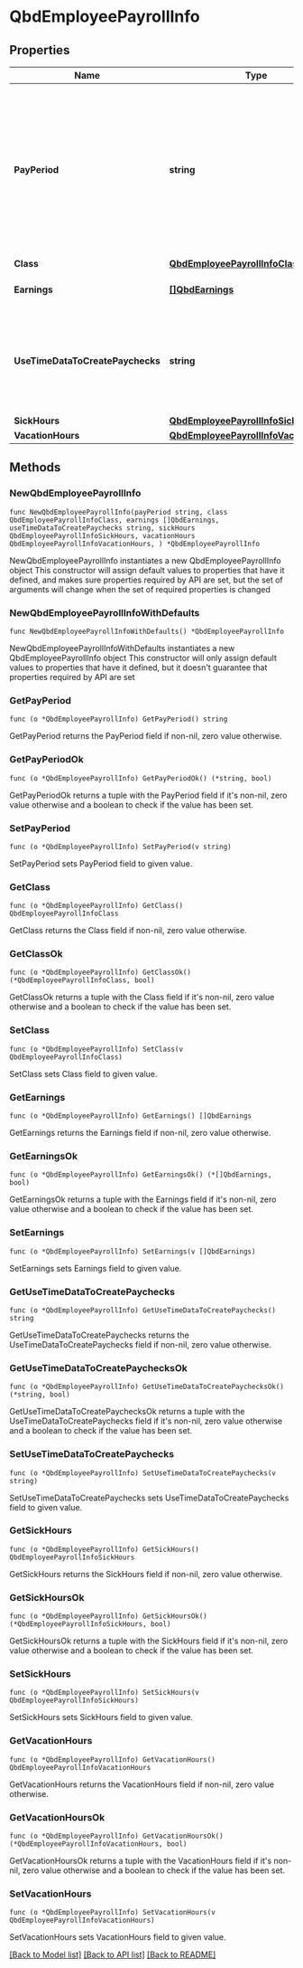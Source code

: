 # QbdEmployeePayrollInfo

## Properties

Name | Type | Description | Notes
------------ | ------------- | ------------- | -------------
**PayPeriod** | **string** | How frequently this employee is paid (e.g., weekly, biweekly, monthly). This determines the schedule for generating paychecks. | 
**Class** | [**QbdEmployeePayrollInfoClass**](QbdEmployeePayrollInfoClass.md) |  | 
**Earnings** | [**[]QbdEarnings**](QbdEarnings.md) | The employee&#39;s earnings. | 
**UseTimeDataToCreatePaychecks** | **string** | Indicates whether this employee is using time-tracking data to create paychecks. | 
**SickHours** | [**QbdEmployeePayrollInfoSickHours**](QbdEmployeePayrollInfoSickHours.md) |  | 
**VacationHours** | [**QbdEmployeePayrollInfoVacationHours**](QbdEmployeePayrollInfoVacationHours.md) |  | 

## Methods

### NewQbdEmployeePayrollInfo

`func NewQbdEmployeePayrollInfo(payPeriod string, class QbdEmployeePayrollInfoClass, earnings []QbdEarnings, useTimeDataToCreatePaychecks string, sickHours QbdEmployeePayrollInfoSickHours, vacationHours QbdEmployeePayrollInfoVacationHours, ) *QbdEmployeePayrollInfo`

NewQbdEmployeePayrollInfo instantiates a new QbdEmployeePayrollInfo object
This constructor will assign default values to properties that have it defined,
and makes sure properties required by API are set, but the set of arguments
will change when the set of required properties is changed

### NewQbdEmployeePayrollInfoWithDefaults

`func NewQbdEmployeePayrollInfoWithDefaults() *QbdEmployeePayrollInfo`

NewQbdEmployeePayrollInfoWithDefaults instantiates a new QbdEmployeePayrollInfo object
This constructor will only assign default values to properties that have it defined,
but it doesn't guarantee that properties required by API are set

### GetPayPeriod

`func (o *QbdEmployeePayrollInfo) GetPayPeriod() string`

GetPayPeriod returns the PayPeriod field if non-nil, zero value otherwise.

### GetPayPeriodOk

`func (o *QbdEmployeePayrollInfo) GetPayPeriodOk() (*string, bool)`

GetPayPeriodOk returns a tuple with the PayPeriod field if it's non-nil, zero value otherwise
and a boolean to check if the value has been set.

### SetPayPeriod

`func (o *QbdEmployeePayrollInfo) SetPayPeriod(v string)`

SetPayPeriod sets PayPeriod field to given value.


### GetClass

`func (o *QbdEmployeePayrollInfo) GetClass() QbdEmployeePayrollInfoClass`

GetClass returns the Class field if non-nil, zero value otherwise.

### GetClassOk

`func (o *QbdEmployeePayrollInfo) GetClassOk() (*QbdEmployeePayrollInfoClass, bool)`

GetClassOk returns a tuple with the Class field if it's non-nil, zero value otherwise
and a boolean to check if the value has been set.

### SetClass

`func (o *QbdEmployeePayrollInfo) SetClass(v QbdEmployeePayrollInfoClass)`

SetClass sets Class field to given value.


### GetEarnings

`func (o *QbdEmployeePayrollInfo) GetEarnings() []QbdEarnings`

GetEarnings returns the Earnings field if non-nil, zero value otherwise.

### GetEarningsOk

`func (o *QbdEmployeePayrollInfo) GetEarningsOk() (*[]QbdEarnings, bool)`

GetEarningsOk returns a tuple with the Earnings field if it's non-nil, zero value otherwise
and a boolean to check if the value has been set.

### SetEarnings

`func (o *QbdEmployeePayrollInfo) SetEarnings(v []QbdEarnings)`

SetEarnings sets Earnings field to given value.


### GetUseTimeDataToCreatePaychecks

`func (o *QbdEmployeePayrollInfo) GetUseTimeDataToCreatePaychecks() string`

GetUseTimeDataToCreatePaychecks returns the UseTimeDataToCreatePaychecks field if non-nil, zero value otherwise.

### GetUseTimeDataToCreatePaychecksOk

`func (o *QbdEmployeePayrollInfo) GetUseTimeDataToCreatePaychecksOk() (*string, bool)`

GetUseTimeDataToCreatePaychecksOk returns a tuple with the UseTimeDataToCreatePaychecks field if it's non-nil, zero value otherwise
and a boolean to check if the value has been set.

### SetUseTimeDataToCreatePaychecks

`func (o *QbdEmployeePayrollInfo) SetUseTimeDataToCreatePaychecks(v string)`

SetUseTimeDataToCreatePaychecks sets UseTimeDataToCreatePaychecks field to given value.


### GetSickHours

`func (o *QbdEmployeePayrollInfo) GetSickHours() QbdEmployeePayrollInfoSickHours`

GetSickHours returns the SickHours field if non-nil, zero value otherwise.

### GetSickHoursOk

`func (o *QbdEmployeePayrollInfo) GetSickHoursOk() (*QbdEmployeePayrollInfoSickHours, bool)`

GetSickHoursOk returns a tuple with the SickHours field if it's non-nil, zero value otherwise
and a boolean to check if the value has been set.

### SetSickHours

`func (o *QbdEmployeePayrollInfo) SetSickHours(v QbdEmployeePayrollInfoSickHours)`

SetSickHours sets SickHours field to given value.


### GetVacationHours

`func (o *QbdEmployeePayrollInfo) GetVacationHours() QbdEmployeePayrollInfoVacationHours`

GetVacationHours returns the VacationHours field if non-nil, zero value otherwise.

### GetVacationHoursOk

`func (o *QbdEmployeePayrollInfo) GetVacationHoursOk() (*QbdEmployeePayrollInfoVacationHours, bool)`

GetVacationHoursOk returns a tuple with the VacationHours field if it's non-nil, zero value otherwise
and a boolean to check if the value has been set.

### SetVacationHours

`func (o *QbdEmployeePayrollInfo) SetVacationHours(v QbdEmployeePayrollInfoVacationHours)`

SetVacationHours sets VacationHours field to given value.



[[Back to Model list]](../README.md#documentation-for-models) [[Back to API list]](../README.md#documentation-for-api-endpoints) [[Back to README]](../README.md)


